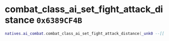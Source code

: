 # combat_class_ai_set_fight_attack_distance `0x6389CF4B`

```lua
natives.ai_combat.combat_class_ai_set_fight_attack_distance(_unk0 --[[ number ]], _unk1 --[[ number ]], _unk2 --[[ number ]])
```